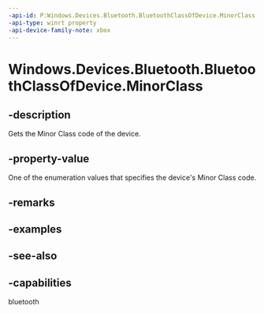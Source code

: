```yaml
---
-api-id: P:Windows.Devices.Bluetooth.BluetoothClassOfDevice.MinorClass
-api-type: winrt property
-api-device-family-note: xbox
---
```


<!-- Property syntax
public Windows.Devices.Bluetooth.BluetoothMinorClass MinorClass { get; }
-->

# Windows.Devices.Bluetooth.BluetoothClassOfDevice.MinorClass

## -description
Gets the Minor Class code of the device.

## -property-value
One of the enumeration values that specifies the device's Minor Class code.

## -remarks

## -examples

## -see-also


## -capabilities
bluetooth
